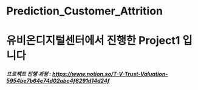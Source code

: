 # Prediction_Customer_Attrition

# 유비온디지털센터에서 진행한 Project1 입니다

##### 프로젝트 진행 과정 : https://www.notion.so/T-V-Trust-Valuation-5954be7b64e74d02abc4f6291d14d24f

